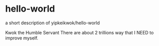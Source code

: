 # hello-world
a short description of yipkeikwok/hello-world

Kwok the Humble Servant
There are about 2 trillions way that I NEED to improve myself. 
